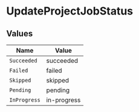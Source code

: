 # UpdateProjectJobStatus


## Values

| Name         | Value        |
| ------------ | ------------ |
| `Succeeded`  | succeeded    |
| `Failed`     | failed       |
| `Skipped`    | skipped      |
| `Pending`    | pending      |
| `InProgress` | in-progress  |
